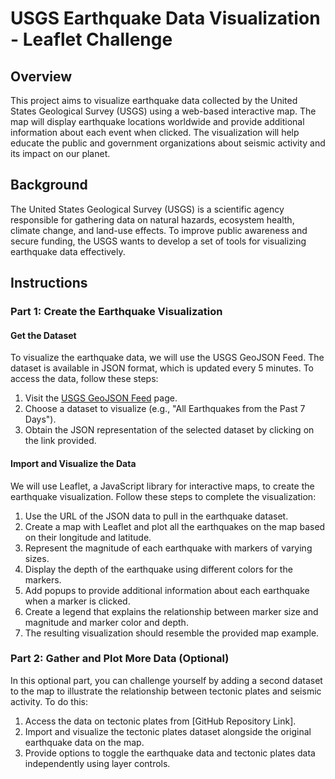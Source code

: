# USGS Earthquake Data Visualization - Leaflet Challenge 

## Overview

This project aims to visualize earthquake data collected by the United States Geological Survey (USGS) using a web-based interactive map. The map will display earthquake locations worldwide and provide additional information about each event when clicked. The visualization will help educate the public and government organizations about seismic activity and its impact on our planet.

## Background

The United States Geological Survey (USGS) is a scientific agency responsible for gathering data on natural hazards, ecosystem health, climate change, and land-use effects. To improve public awareness and secure funding, the USGS wants to develop a set of tools for visualizing earthquake data effectively.

## Instructions

### Part 1: Create the Earthquake Visualization

#### Get the Dataset

To visualize the earthquake data, we will use the USGS GeoJSON Feed. The dataset is available in JSON format, which is updated every 5 minutes. To access the data, follow these steps:

1. Visit the [USGS GeoJSON Feed](http://earthquake.usgs.gov/earthquakes/feed/v1.0/geojson.php) page.
2. Choose a dataset to visualize (e.g., "All Earthquakes from the Past 7 Days").
3. Obtain the JSON representation of the selected dataset by clicking on the link provided.

#### Import and Visualize the Data

We will use Leaflet, a JavaScript library for interactive maps, to create the earthquake visualization. Follow these steps to complete the visualization:

1. Use the URL of the JSON data to pull in the earthquake dataset.
2. Create a map with Leaflet and plot all the earthquakes on the map based on their longitude and latitude.
3. Represent the magnitude of each earthquake with markers of varying sizes.
4. Display the depth of the earthquake using different colors for the markers.
5. Add popups to provide additional information about each earthquake when a marker is clicked.
6. Create a legend that explains the relationship between marker size and magnitude and marker color and depth.
7. The resulting visualization should resemble the provided map example.

### Part 2: Gather and Plot More Data (Optional)

In this optional part, you can challenge yourself by adding a second dataset to the map to illustrate the relationship between tectonic plates and seismic activity. To do this:

1. Access the data on tectonic plates from [GitHub Repository Link].
2. Import and visualize the tectonic plates dataset alongside the original earthquake data on the map.
3. Provide options to toggle the earthquake data and tectonic plates data independently using layer controls.

